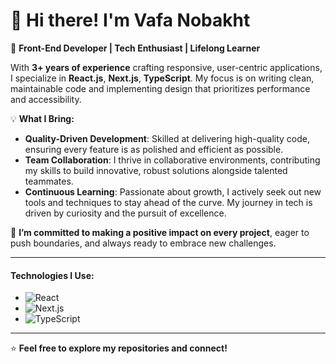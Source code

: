 # 👋 Hi there! I'm Vafa Nobakht

🚀 **Front-End Developer | Tech Enthusiast | Lifelong Learner**

With **3+ years of experience** crafting responsive, user-centric applications, I specialize in **React.js**, **Next.js**, **TypeScript**. My focus is on writing clean, maintainable code and implementing design that prioritizes performance and accessibility.

💡 **What I Bring:**
- **Quality-Driven Development**: Skilled at delivering high-quality code, ensuring every feature is as polished and efficient as possible.
- **Team Collaboration**: I thrive in collaborative environments, contributing my skills to build innovative, robust solutions alongside talented teammates.
- **Continuous Learning**: Passionate about growth, I actively seek out new tools and techniques to stay ahead of the curve. My journey in tech is driven by curiosity and the pursuit of excellence.

🌟 **I’m committed to making a positive impact on every project**, eager to push boundaries, and always ready to embrace new challenges.

---

#### Technologies I Use:
- ![React](https://img.shields.io/badge/-React-61DAFB?style=flat&logo=React&logoColor=white)
- ![Next.js](https://img.shields.io/badge/-Next.js-000000?style=flat&logo=Next.js&logoColor=white)
- ![TypeScript](https://img.shields.io/badge/-TypeScript-3178C6?style=flat&logo=TypeScript&logoColor=white)

---

⭐ **Feel free to explore my repositories and connect!**
